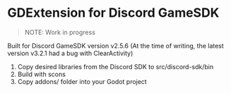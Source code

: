 # GDExtension for Discord GameSDK

> NOTE: Work in progress

Built for Discord GameSDK version v2.5.6
(At the time of writing, the latest version v3.2.1 had a bug with ClearActivity)

1. Copy desired libraries from the Discord SDK to src/discord-sdk/bin
2. Build with scons
3. Copy addons/ folder into your Godot project